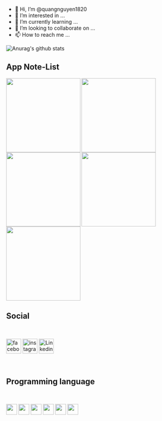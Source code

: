 - 👋 Hi, I’m @quangnguyen1820
- 👀 I’m interested in ...
- 🌱 I’m currently learning ...
- 💞️ I’m looking to collaborate on ...
- 📫 How to reach me ...

![Anurag's github stats](https://github-readme-stats.vercel.app/api?username=quangnguyen1820)
<H2>App Note-List</H2>
  <img align="left" width="200" src="https://user-images.githubusercontent.com/81354609/112456166-10ff3d00-8d8d-11eb-9eff-8fdba1f25ece.jpg"/>
  <img align="left" width="200" src="https://user-images.githubusercontent.com/81354609/112456174-12c90080-8d8d-11eb-993e-2647771de0fe.jpg"/>
  <img align="left" width="200" src="https://user-images.githubusercontent.com/81354609/112456175-12c90080-8d8d-11eb-979f-d9f9ddf60a15.jpg"/>
  <img  width="200" src="https://user-images.githubusercontent.com/81354609/112456177-13619700-8d8d-11eb-9cf7-fd659e4d4c5f.jpg"/>
  <img width="200" src="https://user-images.githubusercontent.com/81354609/112456179-13fa2d80-8d8d-11eb-981b-47e60fd20131.jpg"/>
  

<br/>
<h2>Social</h2>
<br/>

[<img src='https://user-images.githubusercontent.com/81354609/112462389-9128a100-8d93-11eb-99fe-f802859d4a27.png' alt='facebook' height='40'>](https://www.facebook.com/kwang181/) 
[<img src='https://user-images.githubusercontent.com/81354609/112461927-0cd61e00-8d93-11eb-9f42-fe3188811a95.png' alt='instagram' height='40'>](https://www.instagram.com/nt_kwang/) 
[<img src='https://user-images.githubusercontent.com/81354609/112461932-0e074b00-8d93-11eb-9c79-402c2051eda7.png' alt='Linkedin' height='40'>](https://www.linkedin.com/in/thanh-quang-nguyen-59610a20a/)  

<br/>
<h2>Programming language</h2>
<br/>

[<img width="29" src="https://user-images.githubusercontent.com/81354609/112454049-e01e0880-8d8a-11eb-9f16-0a887dac950d.png"/>][linked]
[<img width="29" src="https://user-images.githubusercontent.com/81354609/112454046-df857200-8d8a-11eb-9fad-9ae63ca17af2.png"/>][linked]
[<img width="29" src="https://user-images.githubusercontent.com/81354609/112454037-de544500-8d8a-11eb-9543-14b37e479360.png"/>][linked]
[<img width="29" src="https://user-images.githubusercontent.com/81354609/112454043-deecdb80-8d8a-11eb-8167-328d323d41f5.png"/>][linked]
[<img width="29" src="https://user-images.githubusercontent.com/81354609/112454048-e01e0880-8d8a-11eb-9888-77a852571727.png"/>][linked]
[<img width="29" src="https://user-images.githubusercontent.com/81354609/112454029-dd231800-8d8a-11eb-865a-4d70af38de29.png"/>][github]

[github]: https://github.com/quangnguyen1820
[linked]: https://www.linkedin.com/in/thanh-quang-nguyen-59610a20a/
